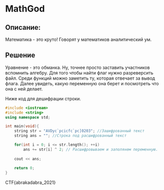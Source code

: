 # MathGod

## Описание: 
Математика - это круто! Говорят у математиков аналитический ум.

## Решение

Уравнение - это обманка. Ну, точнее просто заставить участников вспомнить алгебру. Для того чтобы найти флаг нужно разреверсить файл. Среди функций можно заметить ту, которая отвечает за вывод флага. Далее увидеть, какую переменную она берет и посмотреть что она с ней делает.

Ниже код для дешифрации строки.

```C++
#include <iostream> 
#include <string> 
using namespace std;

int main(void){
    string str = "AVDyc`pcicfc`pc]0203"; //Зашифрованный текст
    string ans = ""; //Строка под расшифрованный текст

    for(int i = 0; i <= str.length(); ++i)
        ans += str[i] ^ 2; // Расшифровываем и заполянем переменную.
    
    cout << ans;
    
    return 0;
}
```

CTF{abrakadabra_2021}
